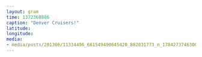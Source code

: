 ```yaml
---
layout: gram
time: 1372368886
caption: "Denver Cruisers!"
latitude: 
longitude: 
media:
- media/posts/201306/11334496_661549490645420_882031773_n_17842737463000351.jpg
---
```

